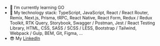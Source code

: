 - 🌱 I’m currently learning GO
- 🦾 My technology stack: TypeScript, JavaScript, React / React Router, Remix, Next.js, Prisma, tRPC, React Native, React Form, Redux / Redux Toolkit, RTK Query, Storybook, Swagger / Postman, Jest / React Testing Library, HTML, CSS, SASS / SCSS / LESS, Bootstrap / Tailwind, Webpack / Gulp, BEM, Git, Figma, ...
- 😎 My [LinkedIn](https://www.linkedin.com/in/nikitaklimuk/) 

